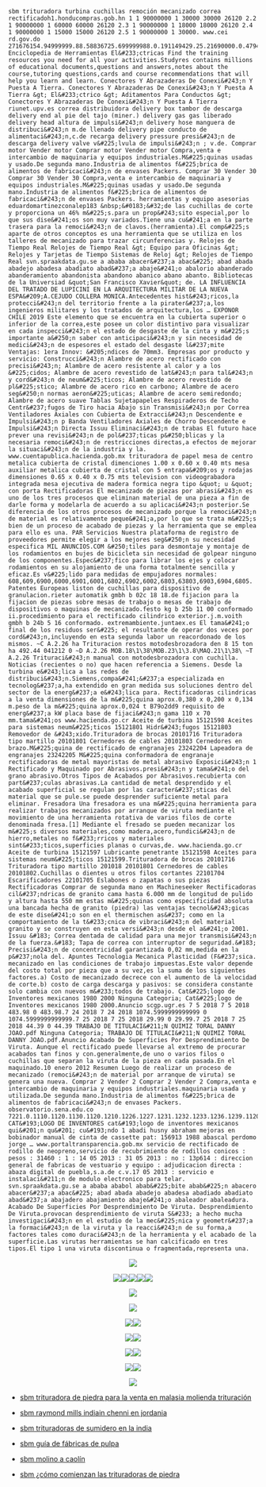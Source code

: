 
```
sbm trituradora turbina cuchillas remoción mecanizado correa rectificadoh1.honducompras.gob.hn 1 1 90000000 1 30000 30000 26120 2.2 1 90000000 1 60000 60000 26120 2.3 1 90000000 1 18000 18000 26120 2.4 1 90000000 1 15000 15000 26120 2.5 1 90000000 1 30000. www.cei rd.gov.do 271676154.94999999.88.58836725.699999988.0.191149429.25.21690000.0.47942509.349999994.0.223733645.60000002.581300.15161158.6.30643029.749999993.209790666. Enciclopedia de Herramientas El&#233;ctricas Find the training resources you need for all your activities.Studyres contains millions of educational documents,questions and answers,notes about the course,tutoring questions,cards and course recommendations that will help you learn and learn. Conectores Y Abrazaderas De Conexi&#243;n Y Puesta A Tierra. Conectores Y Abrazaderas De Conexi&#243;n Y Puesta A Tierra &gt; El&#233;ctrico &gt; Aditamentos Para Conductos &gt; Conectores Y Abrazaderas De Conexi&#243;n Y Puesta A Tierra riunet.upv.es correa distribuidora delivery box tambor de descarga delivery end al pie del tajo (miner.) delivery gas gas liberado delivery head altura de impulsi&#243;n delivery hose manguera de distribuci&#243;n m.de llenado delivery pipe conducto de alimentaci&#243;n,c.de recarga delivery pressure presi&#243;n de descarga delivery valve v&#225;lvula de impulsi&#243;n ; v.de. Comprar motor Vender motor Comprar motor Vender motor Compra,venta e intercambio de maquinaria y equipos industriales.M&#225;quinas usadas y usado.De segunda mano.Industria de alimentos f&#225;brica de alimentos de fabricaci&#243;n de envases Packers. Comprar 30 Vender 30 Comprar 30 Vender 30 Compra,venta e intercambio de maquinaria y equipos industriales.M&#225;quinas usadas y usado.De segunda mano.Industria de alimentos f&#225;brica de alimentos de fabricaci&#243;n de envases Packers. herramientas y equipo asesorias eduardomartinezconalep183 &nbsp;&#0183;&#32;de las cuchillas de corte y proporciona un 46% m&#225;s.para un prop&#243;sito especial,por lo que sus dise&#241;os son muy variados.Tiene una cu&#241;a en la parte trasera para la remoci&#243;n de clavos.(herramienta).El comp&#225;s aparte de otros conceptos es una herramienta que se utiliza en los talleres de mecanizado para trazar circunferencias y. Relojes de Tiempo Real Relojes de Tiempo Real &gt; Equipo para Oficinas &gt; Relojes y Tarjetas de Tiempo Sistemas de Reloj &gt; Relojes de Tiempo Real svn.spraakdata.gu.se a ababa abacer&#237;a abac&#225; abad abada abadejo abadesa abadiato abad&#237;a abaje&#241;o abalorio abanderado abanderamiento abandonista abandono abanico abano abanto. Bibliotecas de la Universiad &quot;San Francisco Xavier&quot; de. LA INFLUENCIA DEL TRATADO DE LUPICINI EN LA ARQUITECTURA MILITAR DE LA NUEVA ESPA&#209;A.CEJUDO COLLERA MONICA.Antecedentes hist&#243;ricos,la protecci&#243;n del territorio frente a la pirater&#237;a,los ingenieros militares y los tratados de arquitectura,los … EXPONOR CHILE 2019 Este elemento que se encuentra en la cubierta superior o inferior de la correa,este posee un color distintivo para visualizar en cada inspecci&#243;n el estado de desgaste de la cinta y m&#225;s importante a&#250;n saber con anticipaci&#243;n y sin necesidad de medici&#243;n de espesores el estado del desgaste l&#237;mite Ventajas: 1era Innov: &#205;ndices de 70mm3. Empresas por producto y servicio: Construcci&#243;n Alambre de acero rectificado con precisi&#243;n; Alambre de acero resistente al calor y a los &#225;cidos; Alambre de acero revestido de lat&#243;n para tal&#243;n y cord&#243;n de neum&#225;ticos; Alambre de acero revestido de pl&#225;stico; Alambre de acero rico en carbono; Alambre de acero seg&#250;n normas aeron&#225;uticas; Alambre de acero semiredondo; Alambre de acero suave Tablas Sujetapapeles Respiraderos de Techo Centr&#237;fugos de Tiro hacia Abajo sin Transmisi&#243;n por Correa Ventiladores Axiales con Cubierta de Extracci&#243;n Descendente e Impulsi&#243;n p Banda Ventiladores Axiales de Chorro Descendente e Impulsi&#243;n Directa Issuu Eliminaci&#243;n de trabas El futuro hace prever una revisi&#243;n de pol&#237;ticas p&#250;blicas y la necesaria remoci&#243;n de restricciones directas,a efectos de mejorar la situaci&#243;n de la industria y la. www.cuentapublica.hacienda.gob.mx trituradora de papel mesa de centro metalica cubierta de cristal dimenciones 1.00 x 0.60 x 0.40 mts mesa auxiliar metalica cubierta de cristal con 5 entrapa&#209;os y rodajas dimensiones 0.65 x 0.40 x 0.75 mts television con videograbadora integrada mesa ejecutiva de madera formica negra tipo &quot; u &quot; con porta Rectificadoras El mecanizado de piezas por abrasi&#243;n es uno de los tres procesos que eliminan material de una pieza a fin de darle forma y modelarla de acuerdo a su aplicaci&#243;n posterior.Se diferencia de los otros procesos de mecanizado porque la remoci&#243;n de material es relativamente peque&#241;a,por lo que se trata m&#225;s bien de un proceso de acabado de piezas y la herramienta que se emplea para ello es una. PAR Servicios Nuestra plataforma de registro de proveedores permite elegir a los mejores seg&#250;n su necesidad especifica MIL ANUNCIOS.COM &#250;tiles para desmontaje y montaje de los rodamientos en bujes de bicicleta sin necesidad de golpear ninguno de los componentes.Espec&#237;fico para librar los ejes y colocar rodamientos en su alojamiento de una forma totalmente sencilla y eficaz.Es v&#225;lido para medidas de empujadores normales: 608,609,6900,6000,6901,6001,6802,6902,6002,6803,63803,6903,6904,6805. Patentes Europeas liston de cuchillas para dispositivo de granulacion.rieter automatik gmbh b 02c 18 18.de fijacion para la fijacion de piezas sobre mesas de trabajo o mesas de trabajo de dispositivos o maquinas de mecanizado.festo kg b 25b 11 00 conformado ii.procedimiento para el rectificado cilindrico exterior.j.m.voith gmbh b 24b 5 16 conformado. extremambiente.juntaex.es El tama&#241;o final de los residuos ser&#225; el resultante de operar dos veces por cord&#243;n,incluyendo en esta segunda labor un reacordonado de los mismos. ~C A.2.26 ha Trituracion restos motodesbrozadora den 8 15 ton ha 492.44 041212 0 ~D A.2.26 MOB.18\1\38\MOB.23\1\3.8\MAQ.21\1\38\ ~T A.2.26 Trituraci&#243;n manual con motodesbrozadora con cuchilla. Noticias (recientes o no) que hacen referencia a Siemens. Desde la turbina e&#243;lica a las redes de distribuci&#243;n.Siemens,compa&#241;&#237;a especializada en tecnolog&#237;a,ha extendido en gran medida sus soluciones dentro del sector de la energ&#237;a e&#243;lica para. Rectificadoras cilindricas a la venta dimensiones de la m&#225;quina aprox.0,380 x 0,200 x 0,134 m.peso de la m&#225;quina aprox.0,024 t B79o2dd9 requisito de energ&#237;a kW placa base de fijaci&#243;n gama 110 x 70 mm.tama&#241;os www.hacienda.go.cr Aceite de turbina 15121598 Aceites para sistemas neum&#225;ticos 15121801 Hidr&#243;fugos 15121803 Removedor de &#243;xido.Trituradora de brocas 20101716 Trituradora tipo martillo 20101801 Cernedores de cables 20101803 Cernedores en brazo.M&#225;quina de rectificado de engranajes 23242204 Lapeadora de engranajes 23242205 M&#225;quina conformadora de engranaje rectificadoras de metal mayoristas de metal abrasivo Exposici&#243;n 1 Rectificado y Maquinado por Abrasivos.presi&#243;n y tama&#241;o del grano abrasivo.Otros Tipos de Acabados por Abrasivos.recubierta con part&#237;culas abrasivas.La cantidad de metal desprendido y el acabado superficial se regulan por las caracter&#237;sticas del material que se pule.se puede desprender suficiente metal para eliminar. Fresadora Una fresadora es una m&#225;quina herramienta para realizar trabajos mecanizados por arranque de viruta mediante el movimiento de una herramienta rotativa de varios filos de corte denominada fresa.[1] Mediante el fresado se pueden mecanizar los m&#225;s diversos materiales,como madera,acero,fundici&#243;n de hierro,metales no f&#233;rricos y materiales sint&#233;ticos,superficies planas o curvas,de. www.hacienda.go.cr Aceite de turbina 15121597 Lubricante penetrante 15121598 Aceites para sistemas neum&#225;ticos 15121599.Trituradora de brocas 20101716 Trituradora tipo martillo 201018 20101801 Cernedores de cables 20101802.Cuchillas o dientes u otros filos cortantes 22101704 Escarificadores 22101705 Eslabones o zapatas o sus piezas Rectificadoras Comprar de segunda mano en Machineseeker Rectificadoras cil&#237;ndricas de granito cama hasta 6.000 mm de longitud de pulido y altura hasta 550 mm estas m&#225;quinas como especificidad absoluta una bancada hecha de granito (piedra) las ventajas tecnol&#243;gicas de este dise&#241;o son en el thermischen as&#237; como en la comportamiento de la t&#233;cnica de vibraci&#243;n del material granito y se construyen en esta versi&#243;n desde el a&#241;o 2001. Issuu &#183; Correa dentada de calidad para una mejor transmisi&#243;n de la fuerza.&#183; Tapa de correa con interruptor de seguridad.&#183; Precisi&#243;n de concentricidad garantizada 0,02 mm,medida en la p&#237;nola del. Apuntes Tecnologia Mecanica Plasticidad (F&#237;sica. mecanizado en las condiciones de trabajo impuestas.Este valor depende del costo total por pieza que a su vez,es la suma de los siguientes factores.a) Costo de mecanizado decrece con el aumento de la velocidad de corte.b) costo de carga descarga y pasivos: se considera constante solo cambia con nuevos m&#233;todos de trabajo. Cat&#225;logo de Inventores mexicanos 1980 2000 Ninguna Categoria; Cat&#225;logo de Inventores mexicanos 1980 2000.Anuncio scgp.ugr.es 7 5 2018 7 5 2018 483.98 0 483.98.7 24 2018 7 24 2018 1074.5999999999999 0 1074.5999999999999.7 25 2018 7 25 2018 29.99 0 29.99.7 25 2018 7 25 2018 44.39 0 44.39 TRABAJO DE TITULACI&#211;N QUIMIZ TORAL DANNY JOAO.pdf Ninguna Categoria; TRABAJO DE TITULACI&#211;N QUIMIZ TORAL DANNY JOAO.pdf.Anuncio Acabado De Superficies Por Desprendimiento De Viruta. Aunque el rectificado puede llevarse al extremo de procurar acabados tan finos y con.generalmente,de uno o varios filos o cuchillas que separan la viruta de la pieza en cada pasada.En el maquinado.10 enero 2012 Resumen Luego de realizar un proceso de mecanizado (remoci&#243;n de material por arranque de viruta) se genera una nueva. Comprar 2 Vender 2 Comprar 2 Vender 2 Compra,venta e intercambio de maquinaria y equipos industriales.maquinaria usada y utilizada.De segunda mano.Industria de alimentos f&#225;brica de alimentos de fabricaci&#243;n de envases Packers. observatorio.sena.edu.co 7221.0.1110.1120.1130.1120.1210.1226.1227.1231.1232.1233.1236.1239.1120.1141.1142.1143.1210.1229.1120.1210.1225.1226.1232.1120.1210.1222. CAT&#193;LOGO DE INVENTORES cat&#193;logo de inventores mexicanos qui&#201;n qu&#201; cu&#193;ndo 1 abadi husny abraham mejoras en bobinador manual de cinta de cassette pat: 156913 1988 abascal perdomo jorge … www.portaltransparencia.gob.mx servicio de rectificado de rodillo de neopreno,servicio de recubrimiento de rodillos conicos : pesos : 31460 : 1 : 14 05 2013 : 31 05 2013 : no : 13p614 : direccion general de fabricas de vestuario y equipo : adjudicacion directa : abaza digital de puebla,s.a.de c.v.17 05 2013 : servicio e instalaci&#211;n de modulo electronico para telar. svn.spraakdata.gu.se a ababa ababol abab&#225;bite abab&#225;n abacero abacer&#237;a abac&#225; abad abada abadejo abadesa abadiado abadiato abad&#237;a abajadero abajamiento abaje&#241;o abaleador abaleadura. Acabado De Superficies Por Desprendimiento De Viruta. Desprendimiento De Viruta.provocan desprendimiento de viruta S&#233; a hecho mucha investigaci&#243;n en el estudio de la mec&#225;nica y geometr&#237;a la formaci&#243;n de la viruta y la reacci&#243;n de su forma,a factores tales como duraci&#243;n de la herramienta y el acabado de la superficie.Las virutas herramientas se han calcificado en tres tipos.El tipo 1 una viruta discontinua o fragmentada,representa una. 
```

<div align="center">

<a href="https://es-crusher.shibang-china.com/github&k=sbm+trituradora+turbina+cuchillas+remoci%C3%B3n+mecanizado+correa+rectificado"><img src="https://static.shibang-china.com/es/crusher/logo.jpg"></a>

<a href="https://es-crusher.shibang-china.com/github&k=sbm+trituradora+turbina+cuchillas+remoci%C3%B3n+mecanizado+correa+rectificado"><img src="https://static.shibang-china.com/es/crusher/index.jpg"></a><a href="https://es-crusher.shibang-china.com/material.htmlgithub&k=sbm+trituradora+turbina+cuchillas+remoci%C3%B3n+mecanizado+correa+rectificado"><img src="https://static.shibang-china.com/es/crusher/material.jpg"></a><a href="https://es-crusher.shibang-china.com/application.htmlgithub&k=sbm+trituradora+turbina+cuchillas+remoci%C3%B3n+mecanizado+correa+rectificado"><img src="https://static.shibang-china.com/es/crusher/application.jpg"></a><a href="https://es-crusher.shibang-china.com/aboutus.htmlgithub&k=sbm+trituradora+turbina+cuchillas+remoci%C3%B3n+mecanizado+correa+rectificado"><img src="https://static.shibang-china.com/es/crusher/aboutus.jpg"></a><a href="https://es-crusher.shibang-china.com/contact.htmlgithub&k=sbm+trituradora+turbina+cuchillas+remoci%C3%B3n+mecanizado+correa+rectificado"><img src="https://static.shibang-china.com/es/crusher/contact.jpg"></a>

<a href="https://es-crusher.shibang-china.com/github&k=sbm+trituradora+turbina+cuchillas+remoci%C3%B3n+mecanizado+correa+rectificado"><img src="https://static.shibang-china.com/es/crusher/banner.jpg"></a>

<a href="https://swt.shibang-china.com/github&k=sbm+trituradora+turbina+cuchillas+remoci%C3%B3n+mecanizado+correa+rectificado"><img src="https://static.shibang-china.com/es/crusher/text.jpg"></a>

<a href="https://swt.shibang-china.com/github&k=sbm+trituradora+turbina+cuchillas+remoci%C3%B3n+mecanizado+correa+rectificado"><img src="https://static.shibang-china.com/es/crusher/chat.jpg"></a><a href="https://es-crusher.shibang-china.com/contact.htmlgithub&k=sbm+trituradora+turbina+cuchillas+remoci%C3%B3n+mecanizado+correa+rectificado"><img src="https://static.shibang-china.com/es/crusher/message.jpg"></a>

<a href="https://es-crusher.shibang-china.com/products/pe.htmlgithub&k=sbm+trituradora+turbina+cuchillas+remoci%C3%B3n+mecanizado+correa+rectificado"><img src="https://static.shibang-china.com/es/crusher/pe.jpg"></a><a href="https://es-crusher.shibang-china.com/products/pf.htmlgithub&k=sbm+trituradora+turbina+cuchillas+remoci%C3%B3n+mecanizado+correa+rectificado"><img src="https://static.shibang-china.com/es/crusher/pf.jpg"></a>

<a href="https://es-crusher.shibang-china.com/products/hpt.htmlgithub&k=sbm+trituradora+turbina+cuchillas+remoci%C3%B3n+mecanizado+correa+rectificado"><img src="https://static.shibang-china.com/es/crusher/hpt.jpg"></a><a href="https://es-crusher.shibang-china.com/products/vsi.htmlgithub&k=sbm+trituradora+turbina+cuchillas+remoci%C3%B3n+mecanizado+correa+rectificado"><img src="https://static.shibang-china.com/es/crusher/vsi.jpg"></a>

<a href="https://es-crusher.shibang-china.com/products/klv.htmlgithub&k=sbm+trituradora+turbina+cuchillas+remoci%C3%B3n+mecanizado+correa+rectificado"><img src="https://static.shibang-china.com/es/crusher/klv.jpg"></a><a href="https://es-crusher.shibang-china.com/products/portable.htmlgithub&k=sbm+trituradora+turbina+cuchillas+remoci%C3%B3n+mecanizado+correa+rectificado"><img src="https://static.shibang-china.com/es/crusher/portable.jpg"></a>

<a href="https://swt.shibang-china.com/github&k=sbm+trituradora+turbina+cuchillas+remoci%C3%B3n+mecanizado+correa+rectificado"><img src="https://static.shibang-china.com/es/crusher/case.jpg"></a>

</div>


* [sbm trituradora de piedra para la venta en malasia molienda trituración](sbm%20trituradora%20de%20piedra%20para%20la%20venta%20en%20malasia%20molienda%20trituraci%C3%B3n.md)

* [sbm raymond mills indiain chenni en jordania](sbm%20raymond%20mills%20indiain%20chenni%20en%20jordania.md)

* [sbm trituradoras de sumidero en la india](sbm%20trituradoras%20de%20sumidero%20en%20la%20india.md)

* [sbm guía de fábricas de pulpa](sbm%20gu%C3%ADa%20de%20f%C3%A1bricas%20de%20pulpa.md)

* [sbm molino a caolín](sbm%20molino%20a%20caol%C3%ADn.md)

* [sbm ¿cómo comienzan las trituradoras de piedra](sbm%20%C2%BFc%C3%B3mo%20comienzan%20las%20trituradoras%20de%20piedra.md)
